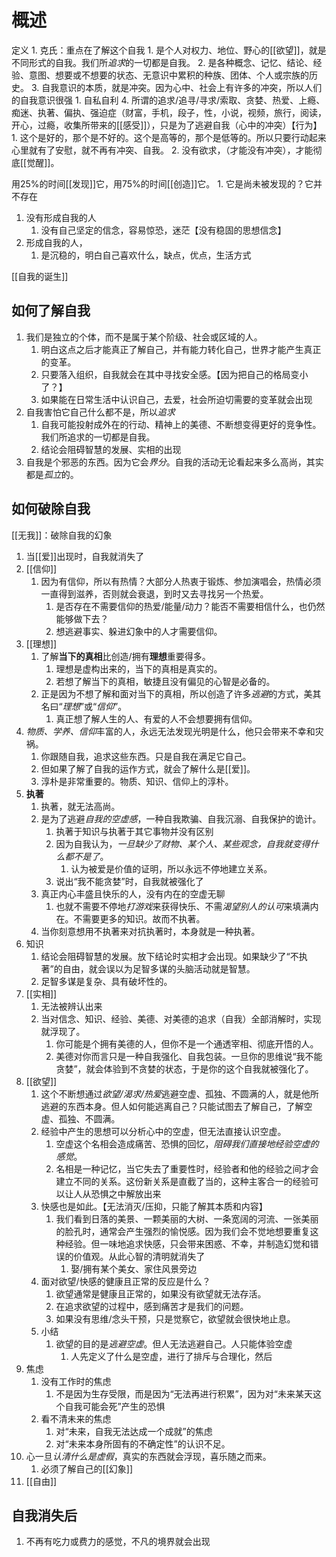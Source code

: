 # 概述
定义
	1. 克氏：重点在了解这个自我
		1. 是个人对权力、地位、野心的[[欲望]]，就是不同形式的自我。我们所*追求*的一切都是自我。
		2. 是各种概念、记忆、结论、经验、意图、想要或不想要的状态、无意识中累积的种族、团体、个人或宗族的历史。
		3. 自我意识的本质，就是冲突。因为心中、社会上有许多的冲突，所以人们的自我意识很强
			1. 自私自利
		4. 所谓的追求/追寻/寻求/索取、贪婪、热爱、上瘾、痴迷、执著、偏执、强迫症（财富，手机，段子，性，小说，视频，旅行，阅读，开心，过瘾，收集所带来的[[感受]]），只是为了逃避自我（心中的冲突）【行为】
			1. 这个是好的，那个是不好的。这个是高等的，那个是低等的。所以只要行动起来心里就有了安慰，就不再有冲突、自我。
			2. 没有欲求，（才能没有冲突），才能彻底[[觉醒]]。

用25%的时间[[发现]]它，用75%的时间[[创造]]它。
	1. 它是尚未被发现的？它并不存在

1. 没有形成自我的人
	1. 没有自己坚定的信念，容易惊恐，迷茫【没有稳固的思想信念】
2. 形成自我的人，
	1. 是沉稳的，明白自己喜欢什么，缺点，优点，生活方式

[[自我的诞生]] 

## 如何了解自我
1. 我们是独立的个体，而不是属于某个阶级、社会或区域的人。
	1. 明白这点之后才能真正了解自己，并有能力转化自己，世界才能产生真正的变革。
	2. 只要落入组织，自我就会在其中寻找安全感。【因为把自己的格局变小了？】
	3. 如果能在日常生活中认识自己，去爱，社会所迫切需要的变革就会出现
2. 自我害怕它自己什么都不是，所以*追求* 
	1. 自我可能投射成外在的行动、精神上的美德、不断想变得更好的竞争性。我们所追求的一切都是自我。
	2. 结论会阻碍智慧的发展、实相的出现
3. 自我是个邪恶的东西。因为它会*界分*。自我的活动无论看起来多么高尚，其实都是*孤立*的。
## 如何破除自我
[[无我]]：破除自我的幻象
1. 当[[爱]]出现时，自我就消失了 
2. [[信仰]] 
	1. 因为有信仰，所以有热情？大部分人热衷于锻炼、参加演唱会，热情必须一直得到滋养，否则就会衰退，到时又去寻找另一个热爱。
		1. 是否存在不需要信仰的热爱/能量/动力？能否不需要相信什么，也仍然能够做下去？
		2. 想逃避事实、躲进幻象中的人才需要信仰。
3. [[理想]] 
	1. 了解**当下的真相**比创造/拥有**理想**重要得多。
		1. 理想是虚构出来的，当下的真相是真实的。
		2. 若想了解当下的真相，敏捷且没有偏见的心智是必备的。
	2. 正是因为不想了解和面对当下的真相，所以创造了许多*逃避*的方式，美其名曰“*理想*”或“*信仰*”。
		1. 真正想了解人生的人、有爱的人不会想要拥有信仰。
4. *物质、学养、信仰*丰富的人，永远无法发现光明是什么，他只会带来不幸和灾祸。
	1. 你跟随自我，追求这些东西。只是自我在满足它自己。
	2. 但如果了解了自我的运作方式，就会了解什么是[[爱]]。
	3. 淳朴是非常重要的。物质、知识、信仰上的淳朴。
5. **执著** 
	1. 执著，就无法高尚。
	2. 是为了逃避*自我的空虚感*，一种自我欺骗、自我沉溺、自我保护的诡计。
		1. 执著于知识与执著于其它事物并没有区别
		2. 因为自我认为，*一旦缺少了财物、某个人、某些观念，自我就变得什么都不是了*。
			1. 认为被爱是价值的证明，所以永远不停地建立关系。
		3. 说出“我不能贪婪”时，自我就被强化了
	3. 真正内心丰盛且快乐的人，没有内在的空虚无聊
		1. 也就不需要不停地*打游戏*来获得快乐、不需*渴望别人的认可*来填满内在。不需要更多的知识。故而不执著。
	4. 当你刻意想用不执著来对抗执著时，本身就是一种执著。
6. 知识
	1. 结论会阻碍智慧的发展。放下结论时实相才会出现。如果缺少了“不执著”的自由，就会误以为足智多谋的头脑活动就是智慧。
	2. 足智多谋是复杂、具有破坏性的。
7. [[实相]] 
	1. 无法被辨认出来
	2. 当对信念、知识、经验、美德、对美德的追求（自我）全部消解时，实现就浮现了。
		1. 你可能是个拥有美德的人，但你不是一个通透宰相、彻底开悟的人。
		2. 美德对你而言只是一种自我强化、自我包装。一旦你的思维说“我不能贪婪”，就会体验到不贪婪的状态，于是你的这个自我就被强化了。
8. [[欲望]] 
	1. 这个不断想通过*欲望/渴求/热爱*逃避空虚、孤独、不圆满的人，就是他所逃避的东西本身。但人如何能逃离自己？只能试图去了解自己，了解空虚、孤独、不圆满。
	2. 经验中产生的思想可以分析心中的空虚，但无法直接认识空虚。
		1. 空虚这个名相会造成痛苦、恐惧的回忆，*阻碍我们直接地经验空虚的感觉*。
		2. 名相是一种记忆，当它失去了重要性时，经验者和他的经验之间才会建立不同的关系。这份新关系是直截了当的，这种主客合一的经验可以让人从恐惧之中解放出来
	3. 快感也是如此。【无法消灭/压抑，只能了解其本质和内容】
		1. 我们看到日落的美景、一颗美丽的大树、一条宽阔的河流、一张美丽的脸孔时，通常会产生强烈的愉悦感。因为我们会不觉地想要重复这种经验。但一味地追求快感，只会带来困惑、不幸，并制造幻觉和错误的价值观。从此心智的清明就消失了
			1. 娶/拥有某个美女、家住风景旁边
	4. 面对欲望/快感的健康且正常的反应是什么？
		1. 欲望通常是健康且正常的，如果没有欲望就无法存活。
		2. 在追求欲望的过程中，感到痛苦才是我们的问题。
		3. 如果没有思维/念头干预，只是觉察它，欲望就会很快地止息。
	6. 小结
		1. 欲望的目的是*逃避空虚*。但人无法逃避自己。人只能体验空虚
			1. 人先定义了什么是空虚，进行了排斥与合理化，然后
9. 焦虑
	1. 没有工作时的焦虑
		1. 不是因为生存受限，而是因为“无法再进行积累”，因为对“未来某天这个自我可能会死”产生的恐惧
	2. 看不清未来的焦虑
		1. 对“未来，自我无法达成一个成就”的焦虑
		2. 对“未来本身所固有的不确定性”的认识不足。
10. 心一旦*认清什么是虚假*，真实的东西就会浮现，喜乐随之而来。
	1. 必须了解自己的[[幻象]] 
11. [[自由]] 

## 自我消失后
1. 不再有吃力或费力的感觉，不凡的境界就会出现